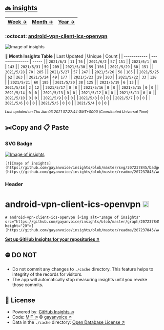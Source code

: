 ## [🔙 insights](https://github.com/gayanvoice/insights)
| [**Week →**](https://github.com/gayanvoice/insights/blob/master/readme/207237845/week.md) | [**Month →**](https://github.com/gayanvoice/insights/blob/master/readme/207237845/month.md) | [**Year →**](https://github.com/gayanvoice/insights/blob/master/readme/207237845/year.md) |
 | ------------ | --------------- | ----- |

### :octocat: [android-vpn-client-ics-openvpn](https://github.com/gayanvoice/android-vpn-client-ics-openvpn)
![Image of insights](https://github.com/gayanvoice/insights/blob/master/graph/207237845/large/month.png)

**:calendar: Month Insights Table**
| Last Updated | Unique | Count |
 | ------------ | --------------- | ----- |
 | `2021/6/3` |  `11` | `76` |
 | `2021/6/2` |  `57` | `151` |
 | `2021/6/1` |  `65` | `143` |
 | `2021/5/31` |  `59` | `209` |
 | `2021/5/30` |  `59` | `156` |
 | `2021/5/29` |  `60` | `151` |
 | `2021/5/28` |  `70` | `285` |
 | `2021/5/27` |  `57` | `247` |
 | `2021/5/26` |  `58` | `185` |
 | `2021/5/25` |  `62` | `263` |
 | `2021/5/24` |  `49` | `177` |
 | `2021/5/23` |  `29` | `203` |
 | `2021/5/22` |  `33` | `128` |
 | `2021/5/21` |  `60` | `185` |
 | `2021/5/20` |  `38` | `125` |
 | `2021/5/19` |  `6` | `13` |
 | `2021/5/18` |  `2` | `12` |
 | `2021/5/17` |  `0` | `0` |
 | `2021/5/16` |  `0` | `0` |
 | `2021/5/15` |  `0` | `0` |
 | `2021/5/14` |  `0` | `0` |
 | `2021/5/13` |  `0` | `0` |
 | `2021/5/12` |  `0` | `0` |
 | `2021/5/11` |  `0` | `0` |
 | `2021/5/10` |  `0` | `0` |
 | `2021/5/9` |  `0` | `0` |
 | `2021/5/8` |  `0` | `0` |
 | `2021/5/7` |  `0` | `0` |
 | `2021/5/6` |  `0` | `0` |
 | `2021/5/5` |  `0` | `0` |
 | `2021/5/4` |  `0` | `0` |

<small><i>Last updated on Thu Jun 03 2021 07:27:44 GMT+0000 (Coordinated Universal Time)</i></small>

## ✂️Copy and 📋 Paste
### SVG Badge
[![Image of insights](https://github.com/gayanvoice/insights/blob/master/svg/207237845/badge.svg)](https://github.com/gayanvoice/insights/blob/master/readme/207237845/week.md)
```readme
[![Image of insights](https://github.com/gayanvoice/insights/blob/master/svg/207237845/badge.svg)](https://github.com/gayanvoice/insights/blob/master/readme/207237845/week.md)
```
### Header
# android-vpn-client-ics-openvpn [<img alt="Image of insights" src="https://github.com/gayanvoice/insights/blob/master/graph/207237845/small/week.png" height="20">](https://github.com/gayanvoice/insights/blob/master/readme/207237845/week.md)
```readme
# android-vpn-client-ics-openvpn [<img alt="Image of insights" src="https://github.com/gayanvoice/insights/blob/master/graph/207237845/small/week.png" height="20">](https://github.com/gayanvoice/insights/blob/master/readme/207237845/week.md)
```
[**Set up GitHub Insights for your repositories ↗️**](https://github.com/gayanvoice/github-insights)
## ⛔ DO NOT
- Do not commit any changes to `./cache` directory. This feature helps to integrity of the records for visitors.
- The app will automatically stop measuring insights until you revoke those commits.
## 📄 License
- Powered by: [GitHub Insights ↗️](https://github.com/gayanvoice/github-insights)
- Code: [MIT ↗️](./LICENSE) © [gayanvoice ↗️](https://github.com/gayanvoice)
- Data in the `./cache` directory: [Open Database License ↗️](https://opendatacommons.org/licenses/odbl/1-0/)